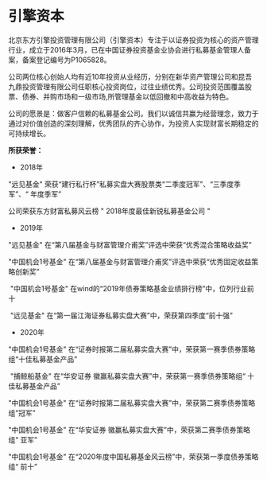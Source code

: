 # 

# 引擎资本

北京东方引擎投资管理有限公司（引擎资本）专注于以证券投资为核心的资产管理行业，成立于2016年3月，已在中国证券投资基金业协会进行私募基金管理人备案，备案登记编号为P1065828。

公司两位核心创始人均有近10年投资从业经历，分别在新华资产管理公司和昆吾九鼎投资管理有限公司任职核心投资岗位，过往业绩优秀。公司投资范围覆盖股票、债券、并购市场和一级市场,所管理基金以低回撤和中高收益为特色。

公司的愿景是：做客户信赖的私募基金公司。我们以诚信共赢为经营理念，致力于通过对价值创造的深刻理解，优秀团队的齐心协作，为投资人实现财富长期稳定的可持续增长。

**所获荣誉：**

- 2018年  

"远见基金" 荣获“建行私行杯”私募实盘大赛股票类“二季度冠军”、“三季度季军”、“ 年度季军”

 公司荣获东方财富私募风云榜 " 2018年度最佳新锐私募基金公司 "

- 2019年    

 "远见基金"  在“第八届基金与财富管理介甫奖”评选中荣获“优秀混合策略收益奖”    

"中国机会1号基金" 在“第八届基金与财富管理介甫奖”评选中荣获“优秀固定收益策略创新奖”

​    "中国机会1号基金" 在wind的“2019年债券策略基金业绩排行榜”中，位列行业前十

​    "远见基金" 在“第一届江海证券私募实盘大赛”中，荣获第四季度“前十强”

- 2020年   

"中国机会1号基金" 在“证券时报第二届私募实盘大赛”中，荣获第一赛季债券策略组“十佳私募基金产品”

​    "捕鲸船基金" 在“华安证券 徽赢私募实盘大赛”中，荣获第一赛季债券策略组“ 十佳私募基金产品”

   "中国机会1号基金" 在“证券时报第二届私募实盘大赛”中，荣获第二赛季债券策略组“冠军”   

 "中国机会1号基金" 在“华安证券 徽赢私募实盘大赛”中，荣获第二赛季债券策略组“ 亚军”   

 "中国机会1号基金" 在“2020年度中国私募基金风云榜”中，荣获第一季度债券策略组“ 前十”

